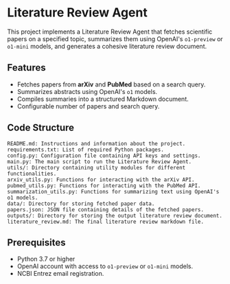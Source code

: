 # Literature Review Agent

This project implements a Literature Review Agent that fetches scientific papers on a specified topic, summarizes them using OpenAI's `o1-preview` or `o1-mini` models, and generates a cohesive literature review document.

## **Features**

- Fetches papers from **arXiv** and **PubMed** based on a search query.
- Summarizes abstracts using OpenAI's `o1` models.
- Compiles summaries into a structured Markdown document.
- Configurable number of papers and search query.

## **Code Structure**
    README.md: Instructions and information about the project.
    requirements.txt: List of required Python packages.
    config.py: Configuration file containing API keys and settings.
    main.py: The main script to run the Literature Review Agent.
    utils/: Directory containing utility modules for different functionalities.
    arxiv_utils.py: Functions for interacting with the arXiv API.
    pubmed_utils.py: Functions for interacting with the PubMed API.
    summarization_utils.py: Functions for summarizing text using OpenAI's o1 models.
    data/: Directory for storing fetched paper data.
    papers.json: JSON file containing details of the fetched papers.
    outputs/: Directory for storing the output literature review document.
    literature_review.md: The final literature review markdown file.

## **Prerequisites**

- Python 3.7 or higher
- OpenAI account with access to `o1-preview` or `o1-mini` models.
- NCBI Entrez email registration.
